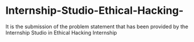 # Internship-Studio-Ethical-Hacking-
It is the submission of the problem statement that has been provided by the Internship Studio in Ethical Hacking Internship

